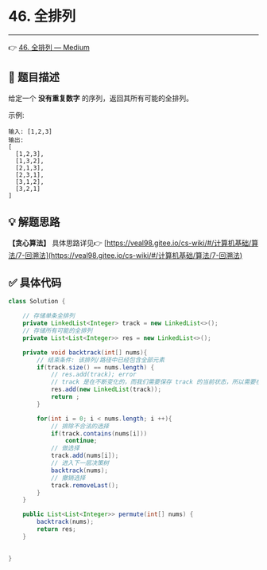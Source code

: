 # 46. 全排列

---

👉 [46. 全排列 — Medium](https://leetcode-cn.com/problems/permutations/)

## 📜 题目描述

给定一个 **没有重复数字** 的序列，返回其所有可能的全排列。

示例:

```
输入: [1,2,3]
输出:
[
  [1,2,3],
  [1,3,2],
  [2,1,3],
  [2,3,1],
  [3,1,2],
  [3,2,1]
]
```

## 💡 解题思路

**【贪心算法】** 具体思路详见👉 [https://veal98.gitee.io/cs-wiki/#/计算机基础/算法/7-回溯法](https://veal98.gitee.io/cs-wiki/#/计算机基础/算法/7-回溯法)


## ✅  具体代码 


```java
class Solution {

    // 存储单条全排列
    private LinkedList<Integer> track = new LinkedList<>();
    // 存储所有可能的全排列
    private List<List<Integer>> res = new LinkedList<>();

    private void backtrack(int[] nums){
        // 结束条件: 该排列/路径中已经包含全部元素
        if(track.size() == nums.length) {
            // res.add(track); error
            // track 是在不断变化的，而我们需要保存 track 的当前状态，所以需要在此处进行拷贝
            res.add(new LinkedList(track));
            return ;
        }

        for(int i = 0; i < nums.length; i ++){
            // 排除不合法的选择
            if(track.contains(nums[i]))
                continue;
            // 做选择
            track.add(nums[i]);
            // 进入下一层决策树
            backtrack(nums);
            // 撤销选择
            track.removeLast();
        }
    }

    public List<List<Integer>> permute(int[] nums) {
        backtrack(nums);
        return res;
    }

    
}
```


